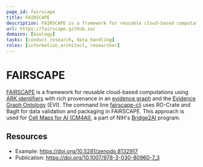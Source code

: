 ```yaml
---
page_id: fairscape
title: FAIRSCAPE
description: FAIRSCAPE is a framework for reusable cloud-based computations using ARK identifiers with rich provenance in an evidence graph and the Evidence Graph Ontology (EVI)
url: https://fairscape.github.io/
domains: [biology]
tasks: [conduct_research, data_handling]
roles: [information_architect, researcher]
---
```


# FAIRSCAPE

[FAIRSCAPE](https://fairscape.github.io/) is a framework for reusable cloud-based computations using [ARK identifiers](https://arks.org/) with rich provenance in an [evidence graph](https://doi.org/10.1007/978-3-030-80960-7_3) and the [Evidence Graph Ontology](https://w3id.org/EVI) (EVI). The command line [fairscape-cli](https://fairscape.github.io/fairscape-cli/) uses RO-Crate and BagIt for data validation and packaging in FAIRSCAPE. This approach is used for [Cell Maps for AI (CM4AI)](https://cm4ai.org/), a part of NIH's [Bridge2AI](https://commonfund.nih.gov/bridge2ai) program.


## Resources

* Example: <https://doi.org/10.5281/zenodo.8132917>
* Publication: <https://doi.org/10.1007/978-3-030-80960-7_3>
